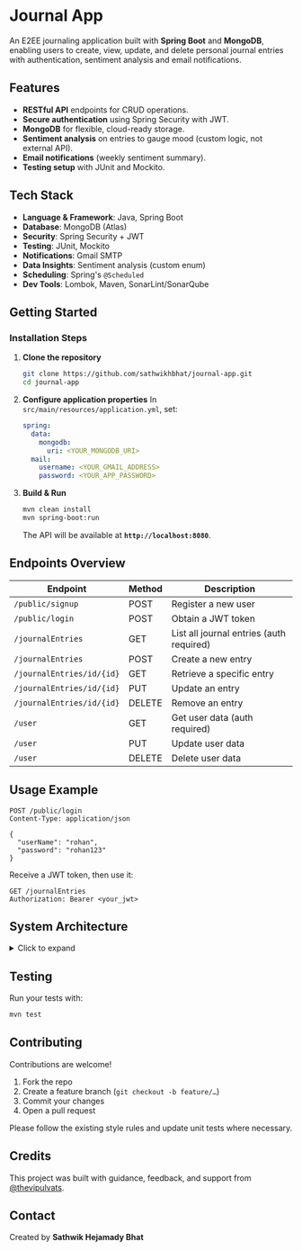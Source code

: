 # Journal App

An E2EE journaling application built with **Spring Boot** and **MongoDB**, enabling users to create, view, update, and delete personal journal entries with authentication, sentiment analysis and email notifications.


## Features

* **RESTful API** endpoints for CRUD operations.
* **Secure authentication** using Spring Security with JWT.
* **MongoDB** for flexible, cloud-ready storage.
* **Sentiment analysis** on entries to gauge mood (custom logic, not external API).
* **Email notifications** (weekly sentiment summary).
* **Testing setup** with JUnit and Mockito.


## Tech Stack

* **Language & Framework**: Java, Spring Boot
* **Database**: MongoDB (Atlas)
* **Security**: Spring Security + JWT
* **Testing**: JUnit, Mockito
* **Notifications**: Gmail SMTP
* **Data Insights**: Sentiment analysis (custom enum)
* **Scheduling**: Spring's `@Scheduled`
* **Dev Tools**: Lombok, Maven, SonarLint/SonarQube


## Getting Started

### Installation Steps

1. **Clone the repository**

   ```bash
   git clone https://github.com/sathwikhbhat/journal-app.git
   cd journal-app
   ```

2. **Configure application properties**
   In `src/main/resources/application.yml`, set:

   ```yaml
   spring:
     data:
       mongodb:
         uri: <YOUR_MONGODB_URI>
     mail:
       username: <YOUR_GMAIL_ADDRESS>
       password: <YOUR_APP_PASSWORD>
   ```

3. **Build & Run**

   ```bash
   mvn clean install
   mvn spring-boot:run
   ```

   The API will be available at **`http://localhost:8080`**.


## Endpoints Overview

| Endpoint                   | Method | Description                              |
| --------------------------| ------ | ---------------------------------------- |
| `/public/signup`          | POST   | Register a new user                      |
| `/public/login`           | POST   | Obtain a JWT token                       |
| `/journalEntries`         | GET    | List all journal entries (auth required) |
| `/journalEntries`         | POST   | Create a new entry                       |
| `/journalEntries/id/{id}` | GET    | Retrieve a specific entry                |
| `/journalEntries/id/{id}` | PUT    | Update an entry                          |
| `/journalEntries/id/{id}` | DELETE | Remove an entry                          |
| `/user`                   | GET    | Get user data (auth required)            |
| `/user`                   | PUT    | Update user data                         |
| `/user`                   | DELETE | Delete user data                         |


## Usage Example

```http
POST /public/login
Content-Type: application/json

{
  "userName": "rohan",
  "password": "rohan123"
}
```

Receive a JWT token, then use it:

```http
GET /journalEntries
Authorization: Bearer <your_jwt>
```


## System Architecture
<details>
<summary>Click to expand</summary>

```mermaid
graph TD
    User[User] -->|Signup/Login| PublicController["PublicController<br/>(/public/signup, /public/login)"]

    PublicController -->|Issues| JWT["JWT Token"]
    JWT -.->|Validates| JwtFilter["JWT Filter<br/>(Spring Security)"]
    JwtFilter -->|Secures| JournalEntryController
    JwtFilter -->|Secures| UserController

    JournalEntryController -->|CRUD Ops| MongoDB[(MongoDB<br/>journaldb)]
    UserController -->|User Queries| MongoDB

    JournalEntryController -->|Analyze Entry| SentimentService["SentimentService<br/>(Enum-based Sentiment)"]
    SentimentService -->|Stores Result| MongoDB

    WeeklyScheduler["Weekly Scheduler"] -->|Triggers| EmailService["EmailService"]
    JournalEntryController -.->|Event Notification| EmailService
    EmailService -->|Sends via| GmailSMTP["Gmail SMTP"]
    GmailSMTP -->|Delivers| UserInbox["User Email"]

    MongoDB --> UserCollection["Users Collection"]
    MongoDB --> JournalCollection["Journal Collection"]
    MongoDB --> SentimentCollection["Sentiment Entries"]

    classDef userClass fill:#1e88e5,stroke:#0d47a1,stroke-width:2px,color:#fff
    classDef controllerClass fill:#8e24aa,stroke:#4a0072,stroke-width:2px,color:#fff
    classDef serviceClass fill:#fb8c00,stroke:#e65100,stroke-width:2px,color:#fff
    classDef authClass fill:#e53935,stroke:#b71c1c,stroke-width:2px,color:#fff
    classDef dataClass fill:#43a047,stroke:#1b5e20,stroke-width:2px,color:#fff
    classDef dataSubClass fill:#66bb6a,stroke:#1b5e20,stroke-width:2px,color:#fff,font-weight:bold

    class User,UserInbox userClass
    class PublicController,JournalEntryController,UserController controllerClass
    class SentimentService,EmailService,WeeklyScheduler serviceClass
    class JWT,JwtFilter authClass
    class MongoDB dataClass
    class UserCollection,JournalCollection,SentimentCollection dataSubClass

```
</details>

## Testing

Run your tests with:

```bash
mvn test
```

## Contributing

Contributions are welcome!

1. Fork the repo
2. Create a feature branch (`git checkout -b feature/…`)
3. Commit your changes
4. Open a pull request

Please follow the existing style rules and update unit tests where necessary.


## Credits

This project was built with guidance, feedback, and support from [@thevipulvats](https://github.com/thevipulvats).


## Contact

Created by **Sathwik Hejamady Bhat** 
